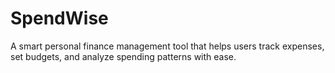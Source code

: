 # SpendWise
A smart personal finance management tool that helps users track expenses, set budgets, and analyze spending patterns with ease.
